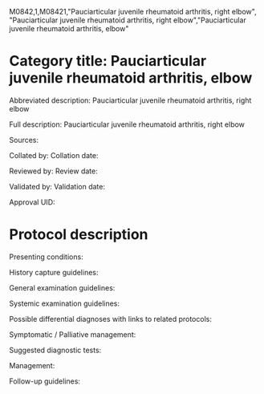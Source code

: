 M0842,1,M08421,"Pauciarticular juvenile rheumatoid arthritis, right elbow", "Pauciarticular juvenile rheumatoid arthritis, right elbow","Pauciarticular juvenile rheumatoid arthritis, elbow"
# Category title: Pauciarticular juvenile rheumatoid arthritis, elbow

Abbreviated description: Pauciarticular juvenile rheumatoid arthritis, right elbow

Full description: Pauciarticular juvenile rheumatoid arthritis, right elbow

Sources:

Collated by:
Collation date:

Reviewed by:
Review date:

Validated by:
Validation date:

Approval UID:

# Protocol description

Presenting conditions:

History capture guidelines:

General examination guidelines:

Systemic examination guidelines:

Possible differential diagnoses with links to related protocols:

Symptomatic / Palliative management:

Suggested diagnostic tests:

Management:

Follow-up guidelines:
